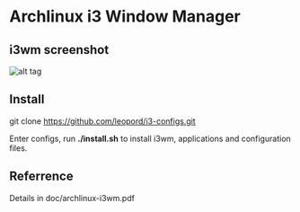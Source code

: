 # Archlinux i3 Window Manager

## i3wm screenshot

![alt tag](https://github.com/leopord/configs/blob/master/screenshots/screenshot.png)

## Install
git clone https://github.com/leopord/i3-configs.git

Enter configs, run <b>./install.sh</b> to install i3wm, applications and configuration files.

## Referrence
Details in doc/archlinux-i3wm.pdf
